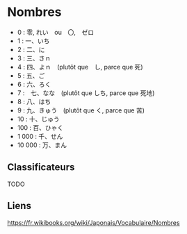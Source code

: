 # Nombres

- 0 : 零, れい　ou　〇,　ゼロ
- 1 : 一、いち
- 2 : 二、に
- 3 : 三、さｎ
- 4 : 四、よｎ　(plutôt que　し, parce que 死)
- 5 : 五、ご
- 6 : 六、ろく
- 7 :　七、なな　(plutôt que しち, parce que 死地)
- 8 : 八、はち
- 9 : 九、きゅう　(plutôt que く, parce que 苦)
- 10 : 十、じゅう
- 100 : 百、ひゃく
- 1 000 : 千、せん
- 10 000 : 万、まん

## Classificateurs

TODO

## Liens

https://fr.wikibooks.org/wiki/Japonais/Vocabulaire/Nombres
